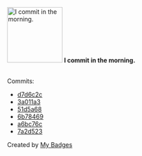 <img src="https://my-badges.github.io/my-badges/morning-commits.png" alt="I commit in the morning." title="I commit in the morning." width="128">
<strong>I commit in the morning.</strong>
<br><br>

Commits:

- <a href="https://github.com/HorebZ/HorebZ/commit/d7d6c2ca3522c816ee9636f5619643a2b99429a5">d7d6c2c</a>
- <a href="https://github.com/HorebZ/HorebZ/commit/3a011a3bb52a7f119a43c3f1312a35529425046b">3a011a3</a>
- <a href="https://github.com/HorebZ/HorebZ/commit/51d5a68f2f790ba54f3a97ff2c8f5fba595650f0">51d5a68</a>
- <a href="https://github.com/HorebZ/HorebZ/commit/6b7846986029e3e239d86cd84e018472d95c1e92">6b78469</a>
- <a href="https://github.com/HorebZ/HorebZ/commit/a6bc76c0dcf669c2d6ddd39031e09bf98b7f81f6">a6bc76c</a>
- <a href="https://github.com/HorebZ/HorebZ/commit/7a2d523d9d68cd88609f5df1cc89abd80f6c817c">7a2d523</a>


Created by <a href="https://github.com/my-badges/my-badges">My Badges</a>